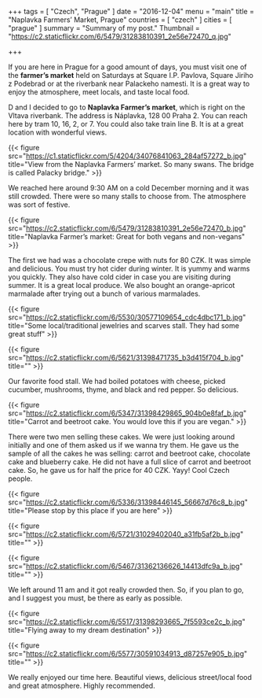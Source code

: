+++
tags = [ "Czech", "Prague" ]
date = "2016-12-04"
menu = "main"
title = "Naplavka Farmers’ Market, Prague"
countries = [ "czech" ]
cities = [ "prague" ]
summary = "Summary of my post."
Thumbnail = "https://c2.staticflickr.com/6/5479/31283810391_2e56e72470_q.jpg"

+++

If you are here in Prague for a good amount of days, you must visit one of the **farmer’s market** held on Saturdays at Square I.P. Pavlova, Square Jiriho z Podebrad or at the riverbank near Palackeho namesti. It is a great way to enjoy the atmosphere, meet locals, and taste local food.

D and I decided to go to **Naplavka Farmer’s market**, which is right on the Vltava riverbank. The address is Náplavka, 128 00 Praha 2. You can reach here by tram 10, 16, 2, or 7. You could also take train line B. It is at a great location with wonderful views.

{{< figure src="https://c1.staticflickr.com/5/4204/34076841063_284af57272_b.jpg" title="View from the Naplavka Farmers’ market. So many swans. The bridge is called Palacky bridge." >}}

We reached here around 9:30 AM on a cold December morning and it was still crowded. There were so many stalls to choose from. The atmosphere was sort of festive.

{{< figure src="https://c2.staticflickr.com/6/5479/31283810391_2e56e72470_b.jpg" title="Naplavka Farmer’s market: Great for both vegans and non-vegans" >}}

The first we had was a chocolate crepe with nuts for 80 CZK. It was simple and delicious. You must try hot cider during winter. It is yummy and warms you quickly. They also have cold cider in case you are visiting during summer. It is a great local produce. We also bought an orange-apricot marmalade after trying out a bunch of various marmalades.


{{< figure src="https://c2.staticflickr.com/6/5530/30577109654_cdc4dbc171_b.jpg" title="Some local/traditional jewelries and scarves stall. They had some great stuff" >}}

{{< figure src="https://c2.staticflickr.com/6/5621/31398471735_b3d415f704_b.jpg" title="" >}}

Our favorite food stall. We had boiled potatoes with cheese, picked cucumber, mushrooms, thyme, and black and red pepper. So delicious.

{{< figure src="https://c2.staticflickr.com/6/5347/31398429865_904b0e8faf_b.jpg" title="Carrot and beetroot cake. You would love this if you are vegan." >}}

 There were two men selling these cakes. We were just looking around initially and one of them asked us if we wanna try them. He gave us the sample of all the cakes he was selling: carrot and beetroot cake, chocolate cake and blueberry cake. He did not have a full slice of carrot and beetroot cake. So, he gave us for half the price for 40 CZK. Yayy! Cool Czech people.

{{< figure src="https://c2.staticflickr.com/6/5336/31398446145_56667d76c8_b.jpg" title="Please stop by this place if you are here" >}}

{{< figure src="https://c2.staticflickr.com/6/5721/31029402040_a31fb5af2b_b.jpg" title="" >}}

{{< figure src="https://c2.staticflickr.com/6/5467/31362136626_14413dfc9a_b.jpg" title="" >}}

We left around 11 am and it got really crowded then. So, if you plan to go, and I suggest you must, be there as early as possible.

{{< figure src="https://c2.staticflickr.com/6/5517/31398293665_7f5593ce2c_b.jpg" title="Flying away to my dream destination" >}}

{{< figure src="https://c2.staticflickr.com/6/5577/30591034913_d87257e905_b.jpg" title="" >}}

We really enjoyed our time here. Beautiful views, delicious street/local food and great atmosphere. Highly recommended.
